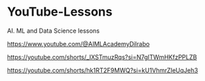 # YouTube-Lessons
AI. ML and Data Science lessons

https://www.youtube.com/@AIMLAcademyDilrabo

https://youtube.com/shorts/_IXSTmuzRqs?si=N7gITWmHKfzPPLZB

https://youtube.com/shorts/hk1RT2F9MWQ?si=kU1VhmrZIeUqJeh3
